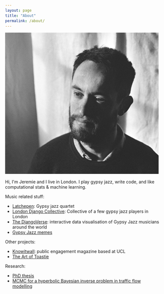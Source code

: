 ```yaml
---
layout: page
title: "About"
permalink: /about/
---
```




<div>
<img src="/assets/Jeremie_crop_opt.jpg" class="about_image image-left"/>  <p class="about_bio">Hi, I'm Jeremie and I live in London. I play gypsy jazz, write code, and like computational stats & machine learning.</p>
</div>



Music related stuff:
- [Latchepen](https://www.latchepen.com/): Gypsy jazz quartet
- [London Django Collective](https://londondjangocollective.com): Collective of a few gypsy jazz players in London
- [The DjangoVerse](https://www.londondjangocollective.com/djangoverse/): interactive data visualisation of Gypsy Jazz musicians around the world
- [Gypsy Jazz memes](https://www.instagram.com/gypsyjazzmemes/)

Other projects:
- [Knowitwall](https://knowitwall.com): public engagement magazine based at UCL
- [The Art of Toastie](https://www.instagram.com/jeremie.coullon/)

Research:
- [PhD thesis](https://discovery.ucl.ac.uk/id/eprint/10078714/)
- [MCMC for a hyperbolic Bayesian inverse problem in traffic flow modelling](https://arxiv.org/abs/2001.02013)
